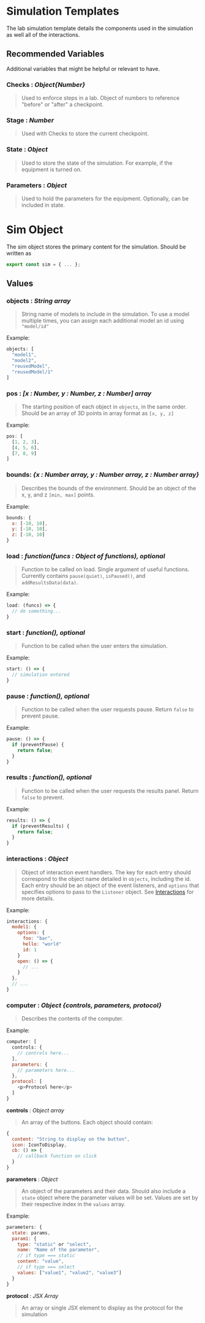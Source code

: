 # Simulation Templates

The lab simulation template details the components used in the simulation as well all of the interactions. 

## Recommended Variables

Additional variables that might be helpful or relevant to have.

### Checks : *Object{Number}*
> Used to enforce steps in a lab. Object of numbers to reference "before" or "after" a checkpoint.

### Stage : *Number*
> Used with Checks to store the current checkpoint.

### State : *Object*
> Used to store the state of the simulation. For example, if the equipment is turned on.

### Parameters : *Object*
> Used to hold the parameters for the equipment. Optionally, can be included in state.


# Sim Object
The sim object stores the primary content for the simulation. Should be written as 
```javascript
export const sim = { ... };
```

## Values

### objects : *String array*
> String name of models to include in the simulation. To use a model multiple times, you can assign each additional model an id using `"model/id"`

Example:
```javascript
objects: [
  "model1",
  "model2",
  "reusedModel",
  "reusedModel/1"
]
```

### pos : *[x : Number, y : Number, z : Number] array*
> The starting position of each object in `objects`, in the same order. Should be an array of 3D points in array format as `[x, y, z]`

Example:
```javascript
pos: [
  [1, 2, 3],
  [4, 5, 6],
  [7, 8, 9]
]
```

### bounds: *{x : Number array, y : Number array, z : Number array}*
> Describes the bounds of the environment. Should be an object of the x, y, and z `[min, max]` points.

Example: 
```javascript
bounds: {
  x: [-10, 10],
  y: [-10, 10],
  z: [-10, 10]
}
```

### load : *function(funcs : Object of functions), **optional***
> Function to be called on load. Single argument of useful functions. Currently contains `pause(quiet)`, `isPaused()`, and `addResultsData(data)`.

Example:
```javascript
load: (funcs) => {
  // do something...
}
```

### start : *function(), **optional***
> Function to be called when the user enters the simulation.

Example:
```javascript
start: () => {
  // simulation entered
}
```

### pause : *function(), **optional***
> Function to be called when the user requests pause. Return `false` to prevent pause.

Example:
```javascript
pause: () => {
  if (preventPause) {
    return false;
  }
}
```

### results : *function(), **optional***
> Function to be called when the user requests the results panel. Return `false` to prevent.

Example:
```javascript
results: () => {
  if (preventResults) {
    return false;
  }
}
```

### interactions : *Object*
> Object of interaction event handlers. The key for each entry should correspond to the object name detailed in `objects`, including the id. Each entry should be an object of the event listeners, and `options` that specifies options to pass to the `Listener` object. See [Interactions](interactions.md) for more details.

Example:
```javascript
interactions: {
  model1: {
    options: {
      foo: "bar",
      hello: "world"
      id: 1
    }
    open: () => {
      // ...
    }
  },
  // ...
}
```

### computer : *Object {controls, parameters, protocol}*
> Describes the contents of the computer.

Example:
```javascript
computer: [
  controls: {
    // controls here...
  ],
  parameters: {
    // parameters here...
  },
  protocol: [
    <p>Protocol here</p>
  ]
}
```


**controls** : *Object array*
> An array of the buttons. Each object should contain:
```javascript
{
  content: "String to display on the button",
  icon: IconToDisplay,
  cb: () => {
    // callback function on click
  }
}
```

**parameters** : *Object*
> An object of the parameters and their data. Should also include a `state` object where the parameter values will be set. Values are set by their respective index in the `values` array.

Example:
```javascript
parameters: {
  state: params,
  param1: {
    type: "static" or "select",
    name: "Name of the parameter",
    // if type === static
    content: "value",
    // if type === select
    values: ["value1", "value2", "value3"]
  }
}
```

**protocol** : *JSX Array*
> An array or single JSX element to display as the protocol for the simulation